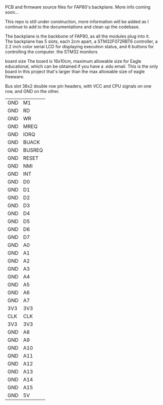 PCB and firmware source files for FAP80's backplane. More info coming soon...

This repo is still under construction, more information will be added as I continue to add to the documentations and clean up the codebase. 

The backplane is the backbone of FAP80, as all the modules plug into it. The backplane has 5 slots, each 2cm apart, a STM32F072RBT6 controller, a 2.2 inch color serial LCD for displaying execution status, and 6 buttons for controlling the computer. the STM32 monitors 

board size
The board is 16x10cm, maximum allowable size for Eagle educational, which can be obtained if you have a .edu email. This is the only board in this project that's larger than the max allowable size of eagle freeware.


Bus slot
38x2 double row pin headers, with VCC and CPU signals on one row, and GND on the other. 


|     |        | 
|-----|--------| 
| GND | M1     | 
| GND | RD     | 
| GND | WR     | 
| GND | MREQ   | 
| GND | IORQ   | 
| GND | BUACK  | 
| GND | BUSREQ | 
| GND | RESET  | 
| GND | NMI    | 
| GND | INT    | 
| GND | D0     | 
| GND | D1     | 
| GND | D2     | 
| GND | D3     | 
| GND | D4     | 
| GND | D5     | 
| GND | D6     | 
| GND | D7     | 
| GND | A0     | 
| GND | A1     | 
| GND | A2     | 
| GND | A3     | 
| GND | A4     | 
| GND | A5     | 
| GND | A6     | 
| GND | A7     | 
| 3V3 | 3V3    | 
| CLK | CLK    | 
| 3V3 | 3V3    | 
| GND | A8     | 
| GND | A9     | 
| GND | A10    | 
| GND | A11    | 
| GND | A12    | 
| GND | A13    | 
| GND | A14    | 
| GND | A15    | 
| GND | 5V     | 

